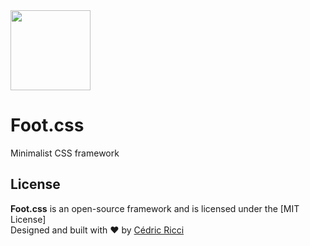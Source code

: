 <a href="https://github.com/riccicedric/foot-css">
  <img src="https://riccicedricdesign.com/git/foot-css.svg" width="128" height="128">
</a>

# Foot.css
Minimalist CSS framework

## License

**Foot.css** is an open-source framework and is licensed under the [MIT License]\
Designed and built with ♥ by [Cédric Ricci](https://riccicedricdesign.com)
